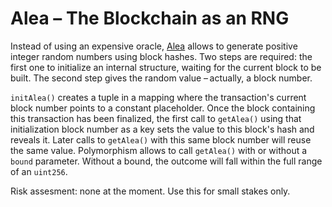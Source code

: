 # Alea – The Blockchain as an RNG

Instead of using an expensive oracle, [Alea](https://en.wiktionary.org/wiki/alea#Latin) allows to generate positive integer random numbers using block hashes. Two steps are required: the first one to initialize an internal structure, waiting for the current block to be built. The second step gives the random value – actually, a block number.

`initAlea()` creates a tuple in a mapping where the transaction's current block number points to a constant placeholder. Once the block containing this transaction has been finalized, the first call to `getAlea()` using that initialization block number as a key sets the value to this block's hash and reveals it. Later calls to `getAlea()` with this same block number will reuse the same value. Polymorphism allows to call `getAlea()` with or without a `bound` parameter. Without a bound, the outcome will fall within the full range of an `uint256`.

Risk assesment: none at the moment. Use this for small stakes only. 
